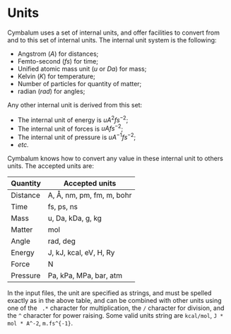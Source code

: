 # Units

Cymbalum uses a set of internal units, and offer facilities to convert from and
to this set of internal units. The internal unit system is the following:
- Angstrom ($A$) for distances;
- Femto-second ($fs$) for time;
- Unified atomic mass unit ($u$ or $Da$) for mass;
- Kelvin ($K$) for temperature;
- Number of particles for quantity of matter;
- radian ($rad$) for angles;

Any other internal unit is derived from this set:
- The internal unit of energy is $u A^2 fs^{-2}$;
- The internal unit of forces is $u A fs^{-2}$;
- The internal unit of pressure is $u A^{-1} fs^{-2}$;
- *etc.*

Cymbalum knows how to convert any value in these internal unit to others units.
The accepted units are:

| Quantity    | Accepted units                    |
|-------------|-----------------------------------|
| Distance    | A, &Aring;, nm, pm, fm, m, bohr   |
| Time        | fs, ps, ns                        |
| Mass        | u, Da, kDa, g, kg                 |
| Matter      | mol                               |
| Angle       | rad, deg                          |
| Energy      | J, kJ, kcal, eV, H, Ry            |
| Force       | N                                 |
| Pressure    | Pa, kPa, MPa, bar, atm            |

In the input files, the unit are specified as strings, and must be spelled
exactly as in the above table, and can be combined with other units using one of
the ` .*` character for multiplication, the `/` character for division, and the
`^` character for power raising. Some valid units string are `kcal/mol`,
`J * mol * A^-2`, `m.fs^{-1}`.
